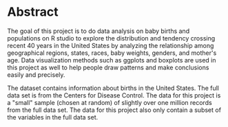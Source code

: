 # Abstract

The goal of this project is to do data analysis on baby births and populations on R studio to explore the distribution and tendency crossing recent 40 years in the United States by analyzing the relationship among geographical regions, states, races, baby weights, genders, and mother's age. Data visualization methods such as ggplots and boxplots are used in this project as well to help people draw patterns and make conclusions easily and precisely.

The dataset contains information about births in the United States. The full data set is from the Centers for Disease Control. The data for this project is a "small" sample (chosen at random) of slightly over one million records from the full data set. The data for this project also only contain a subset of the variables in the full data set. 
